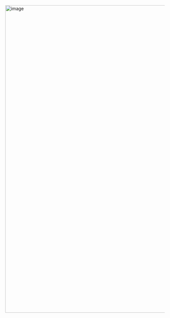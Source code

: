 <img width="1903" height="970" alt="image" src="https://github.com/user-attachments/assets/8d09a14f-44a5-4342-ac35-5dc3a7dcdbd9" />
